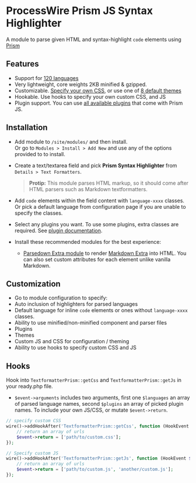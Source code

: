 # ProcessWire Prism JS Syntax Highlighter
A module to parse given HTML and syntax-highlight `code` elements using [Prism](http://prismjs.com)
 
## Features
+ Support for [120 languages](http://prismjs.com/#languages-list)
+ Very lightweight, core weights 2KB minified & gzipped.  
+ Customizable. [Specify your own CSS](http://prismjs.com/faq.html#how-do-i-know-which-tokens-i-can-style-for), or use one of [8 default themes](http://prismjs.com/)
+ Hookable. Use hooks to specify your own custom CSS, and JS
+ Plugin support. You can use [all available plugins](http://prismjs.com/#plugins) that come with Prism JS.
  
## Installation
+ Add module to `/site/modules/` and then install.  
  Or go to `Modules > Install > Add New` and use any of the options provided to to install.
+ Create a text/textarea field and pick **Prism Syntax Highlighter** from `Details > Text Formatters`.
  > **Protip:** This module parses HTML markup, so it should come after HTML parsers such as Markdown textformatters.  
  
+ Add `code` elements within the field content with `language-xxxx` classes.
  Or pick a default language from configuration page if you are unable to specify the classes.
  
+ Select any plugins you want. To use some plugins, extra classes are required. See [plugin documentation](http://prismjs.com/#plugins).
+ Install these recommended modules for the best experience:
    + [Parsedown Extra module](http://modules.processwire.com/modules/textformatter-parsedown-extra-plugin/) to render [Markdown Extra](http://parsedown.org/extra/) into HTML. You can also set custom attributes for each element unlike vanilla Markdown.



## Customization
+ Go to module configuration to specify:
+ Auto inclusion of highlighters for parsed languages
+ Default language for inline `code` elements or ones without `language-xxxx` classes.
+ Ability to use minified/non-minified component and parser files
+ Plugins
+ Themes
+ Custom JS and CSS for configuration / theming
+ Ability to use hooks to specify custom CSS and JS
    
## Hooks
Hook into `TextformatterPrism::getCss` and `TextformatterPrism::getJs` in your ready.php file. 
+ `$event->arguments` includes two arguments, first one `$languages` an array of parsed language names, second `$plugins` an array of picked plugin names. To include your own JS/CSS, or mutate `$event->return`.
 
```php
// specify custom CSS
wire()->addHookAfter('TextformatterPrism::getCss', function (HookEvent $event) {
    // return an array of urls
    $event->return = ['path/to/custom.css'];
});
```

```php
// Specify custom JS
wire()->addHookAfter('TextformatterPrism::getJs', function (HookEvent $event) {
    // return an array of urls
    $event->return = ['path/to/custom.js', 'another/custom.js'];
});
```
    
